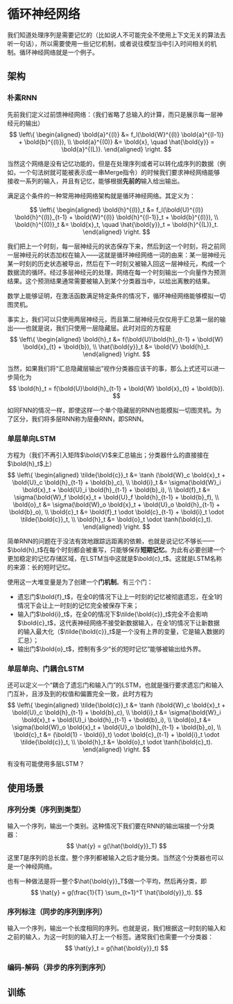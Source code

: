 # 循环神经网络
我们知道处理序列是需要记忆的（比如说人不可能完全不使用上下文无关的算法去听一句话），所以需要使用一些记忆机制，或者说往模型当中引入时间相关的机制。循环神经网络就是一个例子。

## 架构

### 朴素RNN
先前我们定义过前馈神经网络：（我们省略了总输入的计算，而只是展示每一层神经元的输出）
$$
\left\{
    \begin{aligned}
        \bold{a}^{(l)} &= f_l(\bold{W}^{(l)} \bold{a}^{(l-1)} + \bold{b}^{(l)}), \\
        \bold{a}^{(0)} &= \bold{x}, \quad \hat{\bold{y}} = \bold{a}^{(L)}.
\end{aligned}
\right.
$$

当然这个网络是没有记忆功能的，但是在处理序列或者可以转化成序列的数据（例如，一个句法树就可能被表示成一串Merge指令）的时候我们要求神经网络能够接收一系列的输入，并且有记忆，能够根据**先前的**输入给出输出。

满足这个条件的一种常用神经网络架构就是循环神经网络。其定义为：

$$
\left\{
    \begin{aligned}
        \bold{h}^{(l)}_t &= f_l(\bold{U}^{(l)} \bold{h}^{(l)}_{t-1} + \bold{W}^{(l)} \bold{h}^{(l-1)}_t + \bold{b}^{(l)}), \\
        \bold{h}^{(0)}_t &= \bold{x}_t, \quad \hat{\bold{y}}_t = \bold{h}^{(L)}_t.
\end{aligned}
\right.
$$

我们把上一个时刻，每一层神经元的状态保存下来，然后到这一个时刻，将之前同一层神经元的状态加权在输入——这就是循环神经网络一词的由来：某一层神经元某一时刻的历史状态被导出，然后在下一时刻又被输入回这一层神经元，构成一个数据流的循环。经过多层神经元的处理，网络在每一个时刻输出一个向量作为预测结果。这个预测结果通常需要被输入到某个分类器当中，以给出离散的结果。

数学上能够证明，在激活函数满足特定条件的情况下，循环神经网络能够模拟一切图灵机。

事实上，我们可以只使用两层神经元，而且第二层神经元仅仅用于汇总第一层的输出——也就是说，我们只使用一层隐藏层。此时对应的方程是
$$
\left\{
    \begin{aligned}
        \bold{h}_t &= f(\bold{U}\bold{h}_{t-1} + \bold{W} \bold{x}_{t} + \bold{b}), \\
        \hat{\bold{y}}_t &= \bold{V} \bold{h}_t.
    \end{aligned}
\right.
$$

当然，如果我们将“汇总隐藏层输出”视作分类器应该干的事，那么上式还可以进一步简化为
$$
\bold{h}_t = f(\bold{U}\bold{h}_{t-1} + \bold{W} \bold{x}_{t} + \bold{b}).
$$

如同FNN的情况一样，即使这样一个单个隐藏层的RNN也能模拟一切图灵机。为了区分，我们将多层RNN称为层叠RNN，即SRNN。

### 单层单向LSTM
方程为（我们不再引入矩阵$\bold{V}$来汇总输出；分类器什么的直接接在$\bold{h}_t$上）
$$
\left\{
    \begin{aligned}
        \tilde{\bold{c}}_t &= \tanh (\bold{W}_c \bold{x}_t + \bold{U}_c \bold{h}_{t-1} + \bold{b}_c), \\
        \bold{i}_t &= \sigma(\bold{W}_i \bold{x}_t + \bold{U}_i \bold{h}_{t-1} + \bold{b}_i), \\
        \bold{f}_t &= \sigma(\bold{W}_f \bold{x}_t + \bold{U}_f \bold{h}_{t-1} + \bold{b}_f), \\
        \bold{o}_t &= \sigma(\bold{W}_o \bold{x}_t + \bold{U}_o \bold{h}_{t-1} + \bold{b}_o), \\
        \bold{c}_t &= \bold{f}_t \odot \bold{c}_{t-1} + \bold{i}_t \odot \tilde{\bold{c}}_t, \\
        \bold{h}_t &= \bold{o}_t \odot \tanh(\bold{c}_t).
    \end{aligned}
\right.
$$

简单RNN的问题在于没法有效地跟踪远距离的依赖，也就是说记忆不够长——$\bold{h}_t$在每个时刻都会被重写，只能够保存**短期记忆**。为此有必要创建一个更加稳定的记忆存储区域，在LSTM当中这就是$\bold{c}_t$。这就是LSTM名称的来源：长的短时记忆。

使用这一大堆变量是为了创建一个**门机制**。有三个门：
- 遗忘门$\bold{f}_t$，在全0的情况下让上一时刻的记忆被彻底遗忘，在全1的情况下会让上一时刻的记忆完全被保存下来；
- 输入门$\bold{i}_t$，在全0的情况下$\tilde{\bold{c}}_t$完全不会影响$\bold{c}_t$，这代表神经网络不接受新数据输入，在全1的情况下让新数据的输入最大化（$\tilde{\bold{c}}_t$是一个没有上界的变量，它是输入数据的汇总）；
- 输出门$\bold{o}_t$，控制有多少“长的短时记忆”能够被输出给外界。

### 单层单向、门耦合LSTM
还可以定义一个“耦合了遗忘门和输入门”的LSTM，也就是强行要求遗忘门和输入门互补，且涉及到的权值和偏置完全一致，此时方程为
$$
\left\{
    \begin{aligned}
        \tilde{\bold{c}}_t &= \tanh (\bold{W}_c \bold{x}_t + \bold{U}_c \bold{h}_{t-1} + \bold{b}_c), \\
        \bold{i}_t &= \sigma(\bold{W}_i \bold{x}_t + \bold{U}_i \bold{h}_{t-1} + \bold{b}_i), \\
        \bold{o}_t &= \sigma(\bold{W}_o \bold{x}_t + \bold{U}_o \bold{h}_{t-1} + \bold{b}_o), \\
        \bold{c}_t &= (\bold{1} - \bold{i}_t) \odot \bold{c}_{t-1} + \bold{i}_t \odot \tilde{\bold{c}}_t, \\
        \bold{h}_t &= \bold{o}_t \odot \tanh(\bold{c}_t).
    \end{aligned}
\right.
$$

有没有可能使用多层LSTM？

## 使用场景

### 序列分类（序列到类型）
输入一个序列，输出一个类别。这种情况下我们要在RNN的输出端接一个分类器：
$$
\hat{y} = g(\hat{\bold{y}}_T)
$$
这里$T$是序列的总长度。整个序列都被输入之后才能分类。当然这个分类器也可以是一个神经网络。

也有一种做法是将一整个$\hat{\bold{y}}_T$做一个平均，然后再分类，即
$$
\hat{y} = g(\frac{1}{T} \sum_{t=1}^T \hat{\bold{y}}_t).
$$

### 序列标注（同步的序列到序列）

输入一个序列，输出一个长度相同的序列。也就是说，我们根据这一时刻的输入和之前的输入，为这一时刻的输入打上一个标签。通常我们也需要一个分类器：
$$
\hat{y}_t = g(\hat{\bold{y}}_t)
$$

### 编码-解码（异步的序列到序列）

## 训练